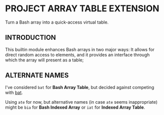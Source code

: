 # PROJECT ARRAY TABLE EXTENSION

Turn a Bash array into a quick-access virtual table.

## INTRODUCTION

This builtin module enhances Bash arrays in two major ways:
It allows for direct random access to elements, and it provides an
interface through which the array will present as a table;






## ALTERNATE NAMES

I've considered `bat` for **Bash Array Table**, but decided against
competing with [bat][bat].

Using `ate` for now, but alternative names (in case `ate` seems
inappropriate) might be `bia` for **Bash Indexed Array** or `iat` for
**Indexed Array Table**.






[bat]:  "https://github.com/sharkdp/bat"